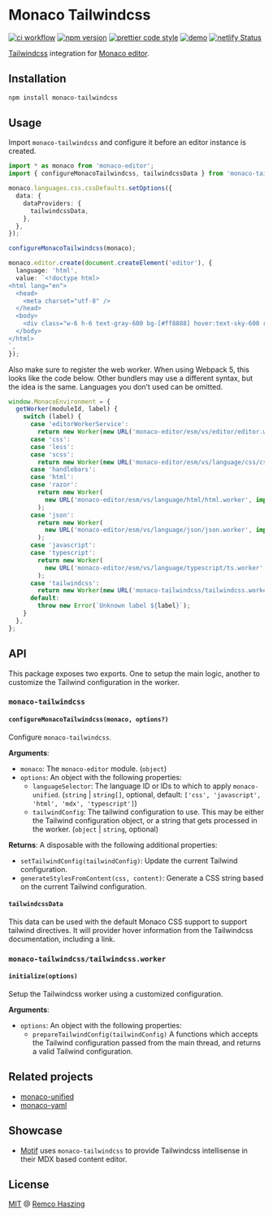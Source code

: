 # Monaco Tailwindcss

[![ci workflow](https://github.com/remcohaszing/monaco-tailwindcss/actions/workflows/ci.yaml/badge.svg)](https://github.com/remcohaszing/monaco-tailwindcss/actions/workflows/ci.yaml)
[![npm version](https://img.shields.io/npm/v/monaco-tailwindcss)](https://www.npmjs.com/package/monaco-tailwindcss)
[![prettier code style](https://img.shields.io/badge/code_style-prettier-ff69b4.svg)](https://prettier.io)
[![demo](https://img.shields.io/badge/demo-monaco--tailwindcss.js.org-61ffcf.svg)](https://monaco-tailwindcss.js.org)
[![netlify Status](https://api.netlify.com/api/v1/badges/d56b5f9b-3adc-4c22-a355-761e72c774ab/deploy-status)](https://app.netlify.com/sites/monaco-tailwindcss/deploys)

[Tailwindcss](https://tailwindcss.com) integration for
[Monaco editor](https://microsoft.github.io/monaco-editor).

## Installation

```sh
npm install monaco-tailwindcss
```

## Usage

Import `monaco-tailwindcss` and configure it before an editor instance is created.

```typescript
import * as monaco from 'monaco-editor';
import { configureMonacoTailwindcss, tailwindcssData } from 'monaco-tailwindcss';

monaco.languages.css.cssDefaults.setOptions({
  data: {
    dataProviders: {
      tailwindcssData,
    },
  },
});

configureMonacoTailwindcss(monaco);

monaco.editor.create(document.createElement('editor'), {
  language: 'html',
  value: `<!doctype html>
<html lang="en">
  <head>
    <meta charset="utf-8" />
  </head>
  <body>
    <div class="w-6 h-6 text-gray-600 bg-[#ff8888] hover:text-sky-600 ring-gray-900/5"></div>
  </body>
</html>
`,
});
```

Also make sure to register the web worker. When using Webpack 5, this looks like the code below.
Other bundlers may use a different syntax, but the idea is the same. Languages you don’t used can be
omitted.

```js
window.MonacoEnvironment = {
  getWorker(moduleId, label) {
    switch (label) {
      case 'editorWorkerService':
        return new Worker(new URL('monaco-editor/esm/vs/editor/editor.worker', import.meta.url));
      case 'css':
      case 'less':
      case 'scss':
        return new Worker(new URL('monaco-editor/esm/vs/language/css/css.worker', import.meta.url));
      case 'handlebars':
      case 'html':
      case 'razor':
        return new Worker(
          new URL('monaco-editor/esm/vs/language/html/html.worker', import.meta.url),
        );
      case 'json':
        return new Worker(
          new URL('monaco-editor/esm/vs/language/json/json.worker', import.meta.url),
        );
      case 'javascript':
      case 'typescript':
        return new Worker(
          new URL('monaco-editor/esm/vs/language/typescript/ts.worker', import.meta.url),
        );
      case 'tailwindcss':
        return new Worker(new URL('monaco-tailwindcss/tailwindcss.worker', import.meta.url));
      default:
        throw new Error(`Unknown label ${label}`);
    }
  },
};
```

## API

This package exposes two exports. One to setup the main logic, another to customize the Tailwind
configuration in the worker.

### `monaco-tailwindcss`

#### `configureMonacoTailwindcss(monaco, options?)`

Configure `monaco-tailwindcss`.

**Arguments**:

- `monaco`: The `monaco-editor` module. (`object`)
- `options`: An object with the following properties:
  - `languageSelector`: The language ID or IDs to which to apply `monaco-unified`. (`string` |
    `string[]`, optional, default: `['css', 'javascript', 'html', 'mdx', 'typescript']`)
  - `tailwindConfig`: The tailwind configuration to use. This may be either the Tailwind
    configuration object, or a string that gets processed in the worker. (`object` | `string`,
    optional)

**Returns**: A disposable with the following additional properties:

- `setTailwindConfig(tailwindConfig)`: Update the current Tailwind configuration.
- `generateStylesFromContent(css, content)`: Generate a CSS string based on the current Tailwind
  configuration.

#### `tailwindcssData`

This data can be used with the default Monaco CSS support to support tailwind directives. It will
provider hover information from the Tailwindcss documentation, including a link.

### `monaco-tailwindcss/tailwindcss.worker`

#### `initialize(options)`

Setup the Tailwindcss worker using a customized configuration.

**Arguments**:

- `options`: An object with the following properties:
  - `prepareTailwindConfig(tailwindConfig)` A functions which accepts the Tailwind configuration
    passed from the main thread, and returns a valid Tailwind configuration.

## Related projects

- [monaco-unified](https://monaco-unified.js.org)
- [monaco-yaml](https://monaco-yaml.js.org)

## Showcase

- [Motif](https://motif.land) uses `monaco-tailwindcss` to provide Tailwindcss intellisense in their
  MDX based content editor.

## License

[MIT](LICENSE.md) @ [Remco Haszing](https://github.com/remcohaszing)
